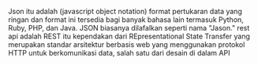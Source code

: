 Json itu adalah (javascript object notation) format pertukaran data yang ringan dan format ini tersedia bagi banyak bahasa lain termasuk Python, Ruby, PHP, dan Java. JSON biasanya dilafalkan seperti nama "Jason."
rest api adalah REST itu kependakan dari REpresentational State Transfer yang merupakan standar arsitektur berbasis web yang menggunakan protokol HTTP untuk berkomunikasi data, salah satu dari desain di dalam API